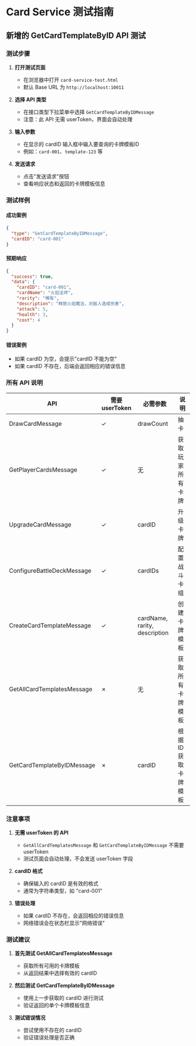 # Card Service 测试指南

## 新增的 GetCardTemplateByID API 测试

### 测试步骤

1. **打开测试页面**
   - 在浏览器中打开 `card-service-test.html`
   - 默认 Base URL 为 `http://localhost:10011`

2. **选择 API 类型**
   - 在接口类型下拉菜单中选择 `GetCardTemplateByIDMessage`
   - 注意：此 API 无需 userToken，界面会自动处理

3. **输入参数**
   - 在显示的 cardID 输入框中输入要查询的卡牌模板ID
   - 例如：`card-001`、`template-123` 等

4. **发送请求**
   - 点击"发送请求"按钮
   - 查看响应状态和返回的卡牌模板信息

### 测试样例

#### 成功案例
```json
{
  "type": "GetCardTemplateByIDMessage",
  "cardID": "card-001"
}
```

#### 预期响应
```json
{
  "success": true,
  "data": {
    "cardID": "card-001",
    "cardName": "火焰法师",
    "rarity": "稀有",
    "description": "释放火焰魔法，对敌人造成伤害",
    "attack": 5,
    "health": 3,
    "cost": 4
  }
}
```

#### 错误案例
- 如果 cardID 为空，会提示"cardID 不能为空"
- 如果 cardID 不存在，后端会返回相应的错误信息

### 所有 API 说明

| API | 需要 userToken | 必需参数 | 说明 |
|-----|---------------|----------|------|
| DrawCardMessage | ✓ | drawCount | 抽卡 |
| GetPlayerCardsMessage | ✓ | 无 | 获取玩家所有卡牌 |
| UpgradeCardMessage | ✓ | cardID | 升级卡牌 |
| ConfigureBattleDeckMessage | ✓ | cardIDs | 配置战斗卡组 |
| CreateCardTemplateMessage | ✓ | cardName, rarity, description | 创建卡牌模板 |
| GetAllCardTemplatesMessage | ✗ | 无 | 获取所有卡牌模板 |
| GetCardTemplateByIDMessage | ✗ | cardID | 根据ID获取卡牌模板 |

### 注意事项

1. **无需 userToken 的 API**
   - `GetAllCardTemplatesMessage` 和 `GetCardTemplateByIDMessage` 不需要 userToken
   - 测试页面会自动处理，不会发送 userToken 字段

2. **cardID 格式**
   - 确保输入的 cardID 是有效的格式
   - 通常为字符串类型，如 "card-001"

3. **错误处理**
   - 如果 cardID 不存在，会返回相应的错误信息
   - 网络错误会在状态栏显示"网络错误"

### 测试建议

1. **首先测试 GetAllCardTemplatesMessage**
   - 获取所有可用的卡牌模板
   - 从返回结果中选择有效的 cardID

2. **然后测试 GetCardTemplateByIDMessage**
   - 使用上一步获取的 cardID 进行测试
   - 验证返回的单个卡牌模板信息

3. **测试错误情况**
   - 尝试使用不存在的 cardID
   - 验证错误处理是否正确
